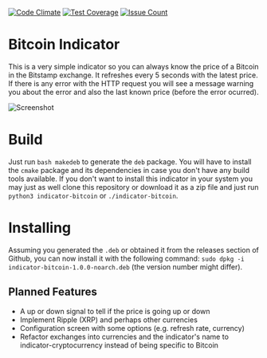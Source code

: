 [![Code Climate](https://codeclimate.com/github/rvelhote/bitcoin-indicator/badges/gpa.svg)](https://codeclimate.com/github/rvelhote/bitcoin-indicator) [![Test Coverage](https://codeclimate.com/github/rvelhote/bitcoin-indicator/badges/coverage.svg)](https://codeclimate.com/github/rvelhote/bitcoin-indicator/coverage) [![Issue Count](https://codeclimate.com/github/rvelhote/bitcoin-indicator/badges/issue_count.svg)](https://codeclimate.com/github/rvelhote/bitcoin-indicator)

# Bitcoin Indicator

This is a very simple indicator so you can always know the price of a Bitcoin in the Bitstamp exchange. It refreshes every 5 seconds with the latest price. If there is any error with the HTTP request you will see a message warning you about the error and also the last known price (before the error ocurred).

![Screenshot](http://i.imgur.com/q638xP2.png)

# Build
Just run `bash makedeb` to generate the `deb` package. You will have to install the `cmake` package and its dependencies in case you don't have any build tools available. If you don't want to install this indicator in your system you may just as well clone this repository or download it as a zip file and just run `python3 indicator-bitcoin` or `./indicator-bitcoin`.

# Installing
Assuming you generated the `.deb` or obtained it from the releases section of Github, you can now install it with the following command: `sudo dpkg -i indicator-bitcoin-1.0.0-noarch.deb` (the version number might differ).

## Planned Features
- A up or down signal to tell if the price is going up or down
- Implement Ripple (XRP) and perhaps other currencies
- Configuration screen with some options (e.g. refresh rate, currency)
- Refactor exchanges into currencies and the indicator's name to indicator-cryptocurrency instead of being specific to Bitcoin